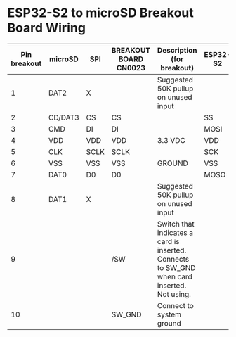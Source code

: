 # ESP32-S2 to microSD Breakout Board Wiring

| Pin breakout | microSD | SPI  | BREAKOUT BOARD CN0023 | Description (for breakout)                                                                  | ESP32-S2 | PIN ESP32-S2 |
|--------------|---------|------|-----------------------|---------------------------------------------------------------------------------------------|----------|--------------|
| 1            | DAT2    | X    |                       | Suggested 50K pullup on unused input                                                        |          |              |
| 2            | CD/DAT3 | CS   | CS                    |                                                                                             | SS       | 34           |
| 3            | CMD     | DI   | DI                    |                                                                                             | MOSI     | 35           |
| 4            | VDD     | VDD  | VDD                   | 3.3 VDC                                                                                     | VDD      | 3V3          |
| 5            | CLK     | SCLK | SCLK                  |                                                                                             | SCK      | 36           |
| 6            | VSS     | VSS  | VSS                   | GROUND                                                                                      | VSS      | G            |
| 7            | DAT0    | D0   | D0                    |                                                                                             | MOSO     | 37           |
| 8            | DAT1    | X    |                       | Suggested 50K pullup on unused input                                                        |          |              |
| 9            |         |      | /SW                   | Switch that indicates a card is inserted. Connects to SW_GND when card inserted. Not using. |          |              |
| 10           |         |      | SW_GND                | Connect to system ground                                                                    |          |              |